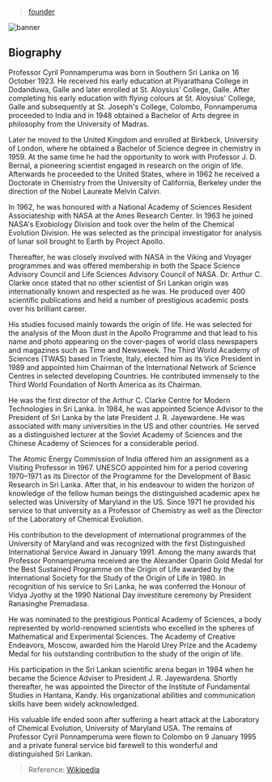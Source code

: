 > [founder](../)

![banner](/ifs/photos/banner.png)

## Biography

Professor Cyril Ponnamperuma was born in Southern Sri Lanka on 16 October 1923.
He received his early education at Piyarathana College in Dodanduwa, Galle
and later enrolled at St. Aloysius' College, Galle.
After completing his early education with flying colours at St. Aloysius' College,
Galle and subsequently at St. Joseph's College, Colombo, Ponnamperuma proceeded
to India and in 1948 obtained a Bachelor of Arts degree in philosophy from
the University of Madras.

Later he moved to the United Kingdom and enrolled at Birkbeck, University of London,
where he obtained a Bachelor of Science degree in chemistry in 1959.
At the same time he had the opportunity to work with Professor J. D. Bernal,
a pioneering scientist engaged in research on the origin of life.
Afterwards he proceeded to the United States, where in 1962 he received
a Doctorate in Chemistry from the University of California, Berkeley under
the direction of the Nobel Laureate Melvin Calvin.

In 1962, he was honoured with a National Academy of Sciences Resident Associateship
with NASA at the Ames Research Center.
In 1963 he joined NASA's Exobiology Division and took over the helm of
the Chemical Evolution Division.
He was selected as the principal investigator for analysis of lunar soil
brought to Earth by Project Apollo.

Thereafter, he was closely involved with NASA in the Viking and Voyager programmes
and was offered membership in both the Space Science Advisory Council and
Life Sciences Advisory Council of NASA.
Dr. Arthur C. Clarke once stated that no other scientist of Sri Lankan origin
was internationally known and respected as he was.
He produced over 400 scientific publications and held a number of prestigious
academic posts over his brilliant career.

His studies focused mainly towards the origin of life.
He was selected for the analysis of the Moon dust in the Apollo Programme and that
lead to his name and photo appearing on the cover-pages of world class newspapers
and magazines such as Time and Newsweek.
The Third World Academy of Sciences (TWAS) based in Trieste, Italy, elected him
as its Vice President in 1989 and appointed him Chairman of the International Network
of Science Centres in selected developing Countries.
He contributed immensely to the Third World Foundation of North America as its Chairman.

He was the first director of the Arthur C. Clarke Centre for Modern Technologies
in Sri Lanka.
In 1984, he was appointed Science Advisor to the President of Sri Lanka by
the late President J. R. Jayewardene.
He was associated with many universities in the US and other countries.
He served as a distinguished lecturer at the Soviet Academy of Sciences and
the Chinese Academy of Sciences for a considerable period.

The Atomic Energy Commission of India offered him an assignment as a Visiting Professor
in 1967.
UNESCO appointed him for a period covering 1970–1971 as its Director of the Programme
for the Development of Basic Research in Sri Lanka.
After that, in his endeavour to widen the horizon of knowledge of the fellow human beings
the distinguished academic apex he selected was University of Maryland in the US.
Since 1971 he provided his service to that university as a Professor of Chemistry
as well as the Director of the Laboratory of Chemical Evolution.

His contribution to the development of international programmes of the
University of Maryland and was recognized with the first Distinguished International
Service Award in January 1991.
Among the many awards that Professor Ponnamperuma
received are the Alexander Oparin Gold Medal for the Best Sustained Programme
on the Origin of Life awarded by the International Society for
the Study of the Origin of Life in 1980.
In recognition of his service to Sri Lanka, he was conferred the Honour of Vidya Jyothy
at the 1990 National Day investiture ceremony by President Ranasinghe Premadasa.

He was nominated to the prestigious Pontical Academy of Sciences,
a body represented by world-renowned scientists who excelled in the spheres of
Mathematical and Experimental Sciences.
The Academy of Creative Endeavors, Moscow, awarded him the Harold Urey Prize and
the Academy Medal for his outstanding contribution to the study of the origin of life.

His participation in the Sri Lankan scientific arena began in 1984 when he became
the Science Adviser to President J. R. Jayewardena.
Shortly thereafter, he was appointed the Director of the Institute of Fundamental Studies
in Hantana, Kandy.
His organizational abilities and communication skills have been widely acknowledged.

His valuable life ended soon after suffering a heart attack at the
Laboratory of Chemical Evolution, University of Maryland USA.
The remains of Professor Cyril Ponnamperuma were flown to Colombo on 9 January 1995
and a private funeral service bid farewell to this wonderful and distinguished
Sri Lankan.

> Reference: [Wikipedia](https://en.wikipedia.org/wiki/Cyril_Ponnamperuma)
